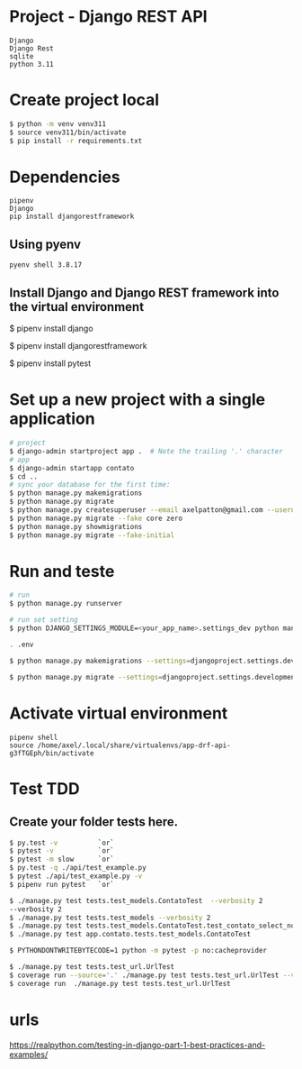 # Project  - Django REST API

    Django
    Django Rest
    sqlite
    python 3.11


# Create project local
```sh 
$ python -m venv venv311
$ source venv311/bin/activate
$ pip install -r requirements.txt

```
# Dependencies
    pipenv
    Django
    pip install djangorestframework


## Using pyenv
    pyenv shell 3.8.17



## Install Django and Django REST framework into the virtual environment

$ pipenv install django

$ pipenv install djangorestframework

$ pipenv install pytest



# Set up a new project with a single application

```sh 
# project
$ django-admin startproject app .  # Note the trailing '.' character
# app
$ django-admin startapp contato
$ cd ..
# sync your database for the first time:
$ python manage.py makemigrations
$ python manage.py migrate
$ python manage.py createsuperuser --email axelpatton@gmail.com --username axel
$ python manage.py migrate --fake core zero
$ python manage.py showmigrations
$ python manage.py migrate --fake-initial
```

# Run and teste
```sh
# run
$ python manage.py runserver

# run set setting
$ python DJANGO_SETTINGS_MODULE=<your_app_name>.settings_dev python manage.py runserver 

. .env

$ python manage.py makemigrations --settings=djangoproject.settings.development

$ python manage.py migrate --settings=djangoproject.settings.developmen
```

# Activate virtual environment

    pipenv shell
    source /home/axel/.local/share/virtualenvs/app-drf-api-g3fTGEph/bin/activate


# Test TDD

## Create your folder tests here.
```sh
$ py.test -v          `or`
$ pytest -v           `or`
$ pytest -m slow      `or`
$ py.test -q ./api/test_example.py
$ pytest ./api/test_example.py -v
$ pipenv run pytest   `or`

$ ./manage.py test tests.test_models.ContatoTest  --verbosity 2
--verbosity 2
$ ./manage.py test tests.test_models --verbosity 2
$ ./manage.py test tests.test_models.ContatoTest.test_contato_select_nome
$ ./manage.py test app.contato.tests.test_models.ContatoTest

$ PYTHONDONTWRITEBYTECODE=1 python -m pytest -p no:cacheprovider

$ ./manage.py test tests.test_url.UrlTest  
$ coverage run --source='.' ./manage.py test tests.test_url.UrlTest --verbosity 2
$ coverage run  ./manage.py test tests.test_url.UrlTest
```


# urls

https://realpython.com/testing-in-django-part-1-best-practices-and-examples/
